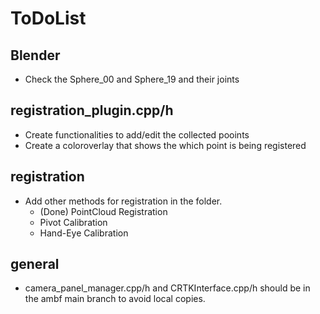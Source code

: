 # ToDoList

## Blender
- Check the Sphere_00 and Sphere_19 and their joints


## registration_plugin.cpp/h
- Create functionalities to add/edit the collected pooints
- Create a coloroverlay that shows the which point is being registered


## registration
- Add other methods for registration in the folder.
    - (Done) PointCloud Registration
    - Pivot Calibration
    - Hand-Eye Calibration


## general
- camera_panel_manager.cpp/h and CRTKInterface.cpp/h should be in the ambf main branch to avoid local copies.

